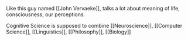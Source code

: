 Like this guy named [[John Vervaeke]], talks a lot about meaning of life, consciousness, our perceptions.

Cognitive Science is supposed to combine [[Neuroscience]], [[Computer Science]], [[Linguistics]], [[Philosophy]], [[Biology]] 

